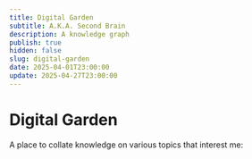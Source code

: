 ```yaml
---
title: Digital Garden
subtitle: A.K.A. Second Brain
description: A knowledge graph
publish: true
hidden: false
slug: digital-garden
date: 2025-04-01T23:00:00
update: 2025-04-27T23:00:00
---
```

# Digital Garden
A place to collate knowledge on various topics that interest me:

<!-- material/tags -->